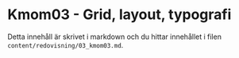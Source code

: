 ---
---
Kmom03 - Grid, layout, typografi
=========================

Detta innehåll är skrivet i markdown och du hittar innehållet i filen `content/redovisning/03_kmom03.md`.
